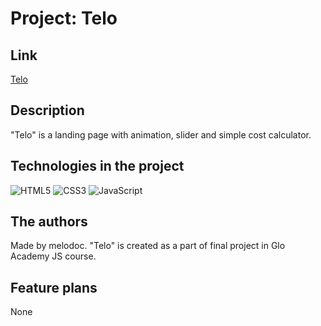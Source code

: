 # Project: Telo

## Link

[Telo](https://melodoc.github.io/telo/)

## Description

"Telo" is a landing page with animation, slider and simple cost calculator.  

## Technologies in the project

![HTML5](https://img.shields.io/badge/html5-%23E34F26.svg?style=for-the-badge&logo=html5&logoColor=white)
![CSS3](https://img.shields.io/badge/css3-%231572B6.svg?style=for-the-badge&logo=css3&logoColor=white)
![JavaScript](https://img.shields.io/badge/JavaScript-ffd24a?style=for-the-badge&logo=javascript&logoColor=white)

## The authors

Made by melodoc. "Telo" is created as a part of final project in Glo Academy JS course.

## Feature plans

None
